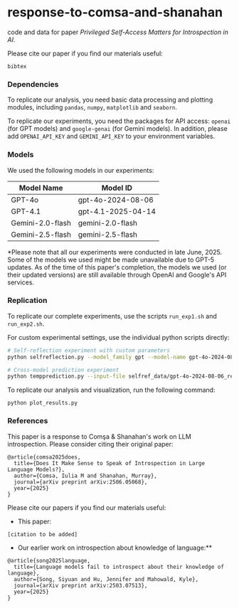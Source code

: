 # response-to-comsa-and-shanahan
code and data for paper *Privileged Self-Access Matters for Introspection in AI*.

Please cite our paper if you find our materials useful:

```
bibtex
```


### Dependencies
To replicate our analysis, you need basic data processing and plotting modules, including `pandas`, `numpy`, `matplotlib` and `seaborn`.

To replicate our experiments, you need the packages for API access: `openai` (for GPT models) and `google-genai` (for Gemini models). In addition, please add `OPENAI_API_KEY` and `GEMINI_API_KEY` to your environment variables.

### Models
We used the following models in our experiments:

| **Model Name** | **Model ID** |
|----------------|--------------|
| GPT-4o | gpt-4o-2024-08-06 |
| GPT-4.1 | gpt-4.1-2025-04-14 |
| Gemini-2.0-flash | gemini-2.0-flash |
| Gemini-2.5-flash | gemini-2.5-flash |

\*Please note that all our experiments were conducted in late June, 2025. Some of the models we used might be made unavailable due to GPT-5 updates. As of the time of this paper's completion, the models we used (or their updated versions) are still available through OpenAI and Google's API services.

### Replication 

To replicate our complete experiments, use the scripts `run_exp1.sh` and `run_exp2.sh`.

For custom experimental settings, use the individual python scripts directly:

```bash
# Self-reflection experiment with custom parameters
python selfreflection.py --model_family gpt --model-name gpt-4o-2024-08-06 --temp-start 0.0 --temp-end 1.0 --temp-step 0.1

# Cross-model prediction experiment
python tempprediction.py --input-file selfref_data/gpt-4o-2024-08-06_responses.csv --model-family gemini --model-name gemini-2.0-flash --output-dir temppred_data
```

To replicate our analysis and visualization, run the following command:

`python plot_results.py`

### References

This paper is a response to Comşa & Shanahan's work on LLM introspection. Please consider citing their original paper:

```
@article{comsa2025does,
  title={Does It Make Sense to Speak of Introspection in Large Language Models?},
  author={Comsa, Iulia M and Shanahan, Murray},
  journal={arXiv preprint arXiv:2506.05068},
  year={2025}
}
```

Please cite our papers if you find our materials useful:

- This paper:
```
[citation to be added]
```

- Our earlier work on introspection about knowledge of language:**
```
@article{song2025language,
  title={Language models fail to introspect about their knowledge of language},
  author={Song, Siyuan and Hu, Jennifer and Mahowald, Kyle},
  journal={arXiv preprint arXiv:2503.07513},
  year={2025}
}
```
